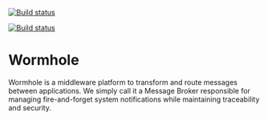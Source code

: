 
[![Build status](https://ci.appveyor.com/api/projects/status/d27jo2md4km2jy7v/branch/master?svg=true)](https://ci.appveyor.com/project/shadi-mahm/wormhole-u70hp/branch/master)

[![Build status](https://ci.appveyor.com/api/projects/status/7drajsuhtjimrwk1/branch/develop?svg=true)](https://ci.appveyor.com/project/shadi-mahm/wormhole/branch/develop)


# Wormhole

Wormhole is a middleware platform to transform and route messages between applications. 
We simply call it a Message Broker responsible for managing fire-and-forget system notifications while maintaining traceability and security. 

